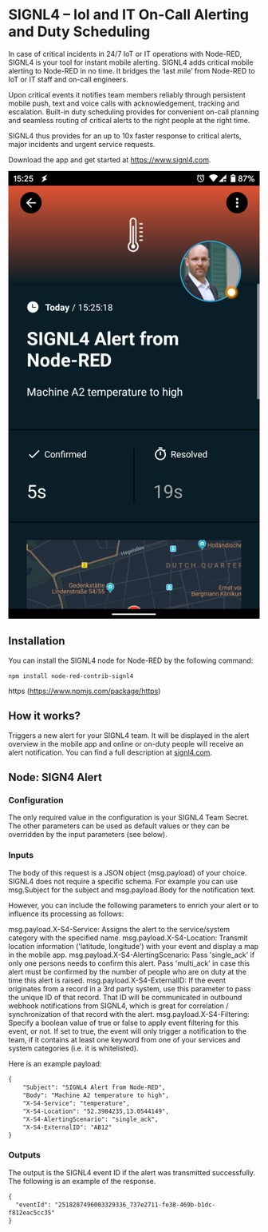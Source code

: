 # SIGNL4 – IoI and IT On-Call Alerting and Duty Scheduling

In case of critical incidents in 24/7 IoT or IT operations with Node-RED, SIGNL4 is your tool for instant mobile alerting. SIGNL4 adds critical mobile alerting to Node-RED in no time. It bridges the ‘last mile’ from Node-RED to IoT or IT staff and on-call engineers.

Upon critical events it notifies team members reliably through persistent mobile push, text and voice calls with acknowledgement, tracking and escalation. Built-in duty scheduling provides for convenient on-call planning and seamless routing of critical alerts to the right people at the right time.

SIGNL4 thus provides for an up to 10x faster response to critical alerts, major incidents and urgent service requests.

Download the app and get started at https://www.signl4.com.

![SIGNL4](signl4-node-red.png)

## Installation

You can install the SIGNL4 node for Node-RED by the following command:

```
npm install node-red-contrib-signl4
```

https (https://www.npmjs.com/package/https)

## How it works?

Triggers a new alert for your SIGNL4 team. It will be displayed in the alert overview in the mobile app and online or on-duty people will receive an alert notification. You can find a full description at <a href=https://www.signl4.com/developers/webhook/inbound/#!/Events/RaiseEvent>signl4.com</a>.

## Node: SIGN4 Alert

### Configuration
The only required value in the configuration is your SIGNL4 Team Secret. The other parameters can be used as default values or they can be overridden by the input parameters (see below).

### Inputs

The body of this request is a JSON object (msg.payload) of your choice. SIGNL4 does not require a specific schema. For example you can use msg.Subject for the subject and msg.payload.Body for the notification text.

However, you can include the following parameters to enrich your alert or to influence its processing as follows:

msg.payload.X-S4-Service: Assigns the alert to the service/system category with the specified name.
msg.payload.X-S4-Location: Transmit location information ('latitude, longitude') with your event and display a map in the mobile app.
msg.payload.X-S4-AlertingScenario: Pass 'single_ack' if only one persons needs to confirm this alert. Pass 'multi_ack' in case this alert must be confirmed by the number of people who are on duty at the time this alert is raised.
msg.payload.X-S4-ExternalID: If the event originates from a record in a 3rd party system, use this parameter to pass the unique ID of that record. That ID will be communicated in outbound webhook notifications from SIGNL4, which is great for correlation / synchronization of that record with the alert.
msg.payload.X-S4-Filtering: Specify a boolean value of true or false to apply event filtering for this event, or not. If set to true, the event will only trigger a notification to the team, if it contains at least one keyword from one of your services and system categories (i.e. it is whitelisted).

Here is an example payload:

```
{
	"Subject": "SIGNL4 Alert from Node-RED",
	"Body": "Machine A2 temperature to high",
	"X-S4-Service": "temperature",
	"X-S4-Location": "52.3984235,13.0544149",
	"X-S4-AlertingScenario": "single_ack",
	"X-S4-ExternalID": "AB12"
}
```

### Outputs

The output is the SIGNL4 event ID if the alert was transmitted successfully. The following is an example of the response.

```
{
  "eventId": "2518287496003329336_737e2711-fe38-469b-b1dc-f812eac5cc35"
}
```
